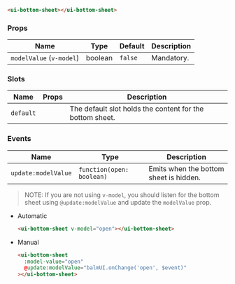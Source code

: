 ```html
<ui-bottom-sheet></ui-bottom-sheet>
```

### Props

| Name                     | Type    | Default | Description |
| ------------------------ | ------- | ------- | ----------- |
| `modelValue` (`v-model`) | boolean | `false` | Mandatory.  |

### Slots

| Name      | Props | Description                                              |
| --------- | ----- | -------------------------------------------------------- |
| `default` |       | The default slot holds the content for the bottom sheet. |

### Events

| Name                | Type                      | Description                            |
| ------------------- | ------------------------- | -------------------------------------- |
| `update:modelValue` | `function(open: boolean)` | Emits when the bottom sheet is hidden. |

> NOTE: If you are not using `v-model`, you should listen for the bottom sheet using `@update:modelValue` and update the `modelValue` prop.

- Automatic

  ```html
  <ui-bottom-sheet v-model="open"></ui-bottom-sheet>
  ```

- Manual

  ```html
  <ui-bottom-sheet
    :model-value="open"
    @update:modelValue="balmUI.onChange('open', $event)"
  ></ui-bottom-sheet>
  ```
